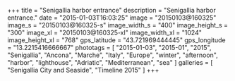 +++
title = "Senigallia harbor entrance"
description = "Senigallia harbor entrance."
date = "2015-01-03T16:03:25"
image = "20150103@160325"
image_s = "20150103@160325-s"
image_width_s = "400"
image_height_s = "300"
image_xl = "20150103@160325-xl"
image_width_xl = "1024"
image_height_xl = "768"
gps_latitude = "43.721969444445"
gps_longitude = "13.2215416666667"
phototags = [ "2015-01-03", "2015-01", "2015", "Senigallia", "Ancona", "Marche", "Italy", "Europe", "winter", "afternoon", "harbor", "lighthouse", "Adriatic", "Mediterranean", "sea" ]
galleries = [ "Senigallia City and Seaside", "Timeline 2015" ]
+++
